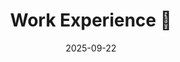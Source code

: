 ---
title: 'Work Experience 💼'
date: 2025-09-22
type: landing

design:
  spacing: '5rem'

# Note: `username` refers to the user's folder name in `content/authors/`

# Page sections
sections:
  - block: resume-experience
    content:
      username: admin
    design:
      # Hugo date format
      date_format: 'January 2006'
      # Education or Experience section first?
      is_education_first: false
      
  - block: resume-skills
    content:
      title: Skills & Software
      username: admin
    design:
      show_skill_percentage: false

  - block: resume-awards
    content:
      title: Awards
      username: admin
      
  - block: resume-languages
    content:
      title: Languages
      username: admin
---